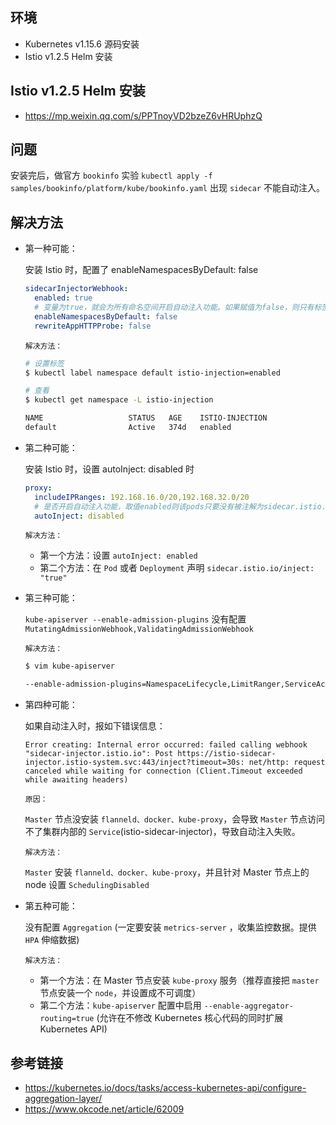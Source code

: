 ## 环境
- Kubernetes v1.15.6 源码安装
- Istio v1.2.5 Helm 安装

## Istio v1.2.5 Helm 安装
- https://mp.weixin.qq.com/s/PPTnoyVD2bzeZ6vHRUphzQ

## 问题

安装完后，做官方 `bookinfo` 实验 `kubectl apply -f samples/bookinfo/platform/kube/bookinfo.yaml` 出现 `sidecar` 不能自动注入。

## 解决方法

- 第一种可能：

    安装 Istio 时，配置了 enableNamespacesByDefault: false
    ```yaml
    sidecarInjectorWebhook:
      enabled: true
      # 变量为true，就会为所有命名空间开启自动注入功能。如果赋值为false，则只有标签为istio-injection的命名空间才会开启自动注入功能
      enableNamespacesByDefault: false
      rewriteAppHTTPProbe: false
    ```

    `解决方法：`
    ```bash
    # 设置标签
    $ kubectl label namespace default istio-injection=enabled

    # 查看
    $ kubectl get namespace -L istio-injection

    NAME                   STATUS   AGE    ISTIO-INJECTION
    default                Active   374d   enabled
    ```

- 第二种可能：

    安装 Istio 时，设置 autoInject: disabled 时
    ```yaml
    proxy:
      includeIPRanges: 192.168.16.0/20,192.168.32.0/20
      # 是否开启自动注入功能，取值enabled则该pods只要没有被注解为sidecar.istio.io/inject: "false",就会自动注入。  如果取值为disabled，则需要为pod设置注解sidecar.istio.io/inject: "true"才会进行注入
      autoInject: disabled
    ```

    `解决方法：`
    - 第一个方法：设置 `autoInject: enabled`
    - 第二个方法：在 `Pod` 或者 `Deployment` 声明 `sidecar.istio.io/inject: "true"`

- 第三种可能：

    `kube-apiserver --enable-admission-plugins` 没有配置 `MutatingAdmissionWebhook,ValidatingAdmissionWebhook`

    `解决方法：`
    ```bash
    $ vim kube-apiserver

    --enable-admission-plugins=NamespaceLifecycle,LimitRanger,ServiceAccount,DefaultStorageClass,DefaultTolerationSeconds,MutatingAdmissionWebhook,ValidatingAdmissionWebhook,ResourceQuota,NodeRestriction \
    ```

- 第四种可能：

    如果自动注入时，报如下错误信息：

    `Error creating: Internal error occurred: failed calling webhook "sidecar-injector.istio.io": Post https://istio-sidecar-injector.istio-system.svc:443/inject?timeout=30s: net/http: request canceled while waiting for connection (Client.Timeout exceeded while awaiting headers)`

    `原因：`

    `Master` 节点没安装 `flanneld、docker、kube-proxy`，会导致 `Master` 节点访问不了集群内部的 `Service`(istio-sidecar-injector)，导致自动注入失败。

    `解决方法：`

    `Master` 安装 `flanneld、docker、kube-proxy`，并且针对 Master 节点上的 node 设置 `SchedulingDisabled`

- 第五种可能：

    没有配置 `Aggregation` (一定要安装 `metrics-server` ，收集监控数据。提供 `HPA` 伸缩数据)

    `解决方法：`
    - 第一个方法：在 Master 节点安装 `kube-proxy` 服务（推荐直接把 `master` 节点安装一个 `node`，并设置成不可调度）
    - 第二个方法：`kube-apiserver` 配置中启用 `--enable-aggregator-routing=true` (允许在不修改 Kubernetes 核心代码的同时扩展 Kubernetes API)


## 参考链接
- https://kubernetes.io/docs/tasks/access-kubernetes-api/configure-aggregation-layer/
- https://www.okcode.net/article/62009
